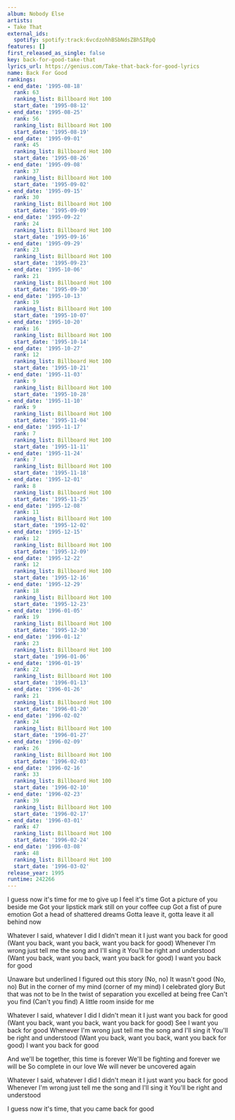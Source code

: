 ```yaml
---
album: Nobody Else
artists:
- Take That
external_ids:
  spotify: spotify:track:6vcdzohhBSbNdsZBh5IRpQ
features: []
first_released_as_single: false
key: back-for-good-take-that
lyrics_url: https://genius.com/Take-that-back-for-good-lyrics
name: Back For Good
rankings:
- end_date: '1995-08-18'
  rank: 63
  ranking_list: Billboard Hot 100
  start_date: '1995-08-12'
- end_date: '1995-08-25'
  rank: 56
  ranking_list: Billboard Hot 100
  start_date: '1995-08-19'
- end_date: '1995-09-01'
  rank: 45
  ranking_list: Billboard Hot 100
  start_date: '1995-08-26'
- end_date: '1995-09-08'
  rank: 37
  ranking_list: Billboard Hot 100
  start_date: '1995-09-02'
- end_date: '1995-09-15'
  rank: 30
  ranking_list: Billboard Hot 100
  start_date: '1995-09-09'
- end_date: '1995-09-22'
  rank: 24
  ranking_list: Billboard Hot 100
  start_date: '1995-09-16'
- end_date: '1995-09-29'
  rank: 23
  ranking_list: Billboard Hot 100
  start_date: '1995-09-23'
- end_date: '1995-10-06'
  rank: 21
  ranking_list: Billboard Hot 100
  start_date: '1995-09-30'
- end_date: '1995-10-13'
  rank: 19
  ranking_list: Billboard Hot 100
  start_date: '1995-10-07'
- end_date: '1995-10-20'
  rank: 16
  ranking_list: Billboard Hot 100
  start_date: '1995-10-14'
- end_date: '1995-10-27'
  rank: 12
  ranking_list: Billboard Hot 100
  start_date: '1995-10-21'
- end_date: '1995-11-03'
  rank: 9
  ranking_list: Billboard Hot 100
  start_date: '1995-10-28'
- end_date: '1995-11-10'
  rank: 9
  ranking_list: Billboard Hot 100
  start_date: '1995-11-04'
- end_date: '1995-11-17'
  rank: 7
  ranking_list: Billboard Hot 100
  start_date: '1995-11-11'
- end_date: '1995-11-24'
  rank: 7
  ranking_list: Billboard Hot 100
  start_date: '1995-11-18'
- end_date: '1995-12-01'
  rank: 8
  ranking_list: Billboard Hot 100
  start_date: '1995-11-25'
- end_date: '1995-12-08'
  rank: 11
  ranking_list: Billboard Hot 100
  start_date: '1995-12-02'
- end_date: '1995-12-15'
  rank: 12
  ranking_list: Billboard Hot 100
  start_date: '1995-12-09'
- end_date: '1995-12-22'
  rank: 12
  ranking_list: Billboard Hot 100
  start_date: '1995-12-16'
- end_date: '1995-12-29'
  rank: 18
  ranking_list: Billboard Hot 100
  start_date: '1995-12-23'
- end_date: '1996-01-05'
  rank: 19
  ranking_list: Billboard Hot 100
  start_date: '1995-12-30'
- end_date: '1996-01-12'
  rank: 23
  ranking_list: Billboard Hot 100
  start_date: '1996-01-06'
- end_date: '1996-01-19'
  rank: 22
  ranking_list: Billboard Hot 100
  start_date: '1996-01-13'
- end_date: '1996-01-26'
  rank: 21
  ranking_list: Billboard Hot 100
  start_date: '1996-01-20'
- end_date: '1996-02-02'
  rank: 24
  ranking_list: Billboard Hot 100
  start_date: '1996-01-27'
- end_date: '1996-02-09'
  rank: 26
  ranking_list: Billboard Hot 100
  start_date: '1996-02-03'
- end_date: '1996-02-16'
  rank: 33
  ranking_list: Billboard Hot 100
  start_date: '1996-02-10'
- end_date: '1996-02-23'
  rank: 39
  ranking_list: Billboard Hot 100
  start_date: '1996-02-17'
- end_date: '1996-03-01'
  rank: 47
  ranking_list: Billboard Hot 100
  start_date: '1996-02-24'
- end_date: '1996-03-08'
  rank: 48
  ranking_list: Billboard Hot 100
  start_date: '1996-03-02'
release_year: 1995
runtime: 242266
---
```

I guess now it's time for me to give up
I feel it's time
Got a picture of you beside me
Got your lipstick mark still on your coffee cup
Got a fist of pure emotion
Got a head of shattered dreams
Gotta leave it, gotta leave it all behind now


Whatever I said, whatever I did I didn't mean it
I just want you back for good
(Want you back, want you back, want you back for good)
Whenever I'm wrong just tell me the song and I'll sing it
You'll be right and understood
(Want you back, want you back, want you back for good)
I want you back for good


Unaware but underlined I figured out this story (No, no)
It wasn't good (No, no)
But in the corner of my mind (corner of my mind)
I celebrated glory
But that was not to be
In the twist of separation you excelled at being free
Can't you find
(Can't you find)
A little room inside for me


Whatever I said, whatever I did I didn't mean it
I just want you back for good
(Want you back, want you back, want you back for good)
See I want you back for good
Whenever I'm wrong just tell me the song and I'll sing it
You'll be right and understood
(Want you back, want you back, want you back for good)
I want you back for good


And we'll be together, this time is forever
We'll be fighting and forever we will be
So complete in our love
We will never be uncovered again


Whatever I said, whatever I did I didn't mean it
I just want you back for good
Whenever I'm wrong just tell me the song and I'll sing it
You'll be right and understood


I guess now it's time, that you came back for good
